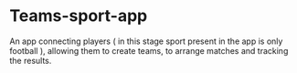 ﻿# Teams-sport-app
An app connecting players ( in this stage sport present in the app is only football ), allowing them to create teams, to arrange matches and tracking the results.
